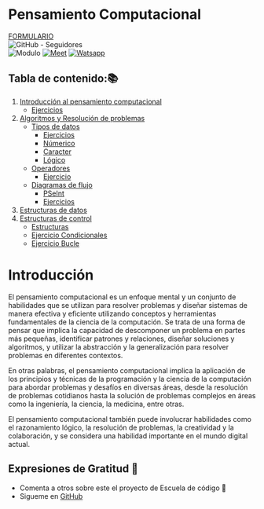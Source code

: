 # Pensamiento Computacional

<!-- _Se puede colocar [Shields](https://shields.io/)_ -->
[FORMULARIO](https://forms.gle/frqHncgBThoXTBYE9)   
![GitHub - Seguidores][a]  
![Modulo][b]
[![Meet][me]][m]
[![Watsapp][wa]][w]
## Tabla de contenido:📚
1. [Introducción al pensamiento computacional][1.p]
    - [Ejercicios][1.e]
1. [Algoritmos y Resolución de problemas][2.p]
    - [Tipos de datos][2.1]
        - [Ejercicios][2.1.e]
        - [Númerico][2.1.nu]
        - [Caracter][2.1.ca]
        - [Lógico][2.1.lo]
    - [Operadores][2.2.p]
        - [Ejercicio][2.2.e]
    - [Diagramas de flujo][2.3.p]
        - [PSeInt][2.3.ps]
        - [Ejercicios][2.3.e]
1. [Estructuras de datos][3.p]
1. [Estructuras de control][4.p]
    - [Estructuras][4.es]
    - [Ejercicio Condicionales][4.e1]
    - [Ejercicio Bucle][4.e2]


# Introducción

El pensamiento computacional es un enfoque mental y un conjunto de habilidades que se utilizan para resolver problemas y diseñar sistemas de manera efectiva y eficiente utilizando conceptos y herramientas fundamentales de la ciencia de la computación. Se trata de una forma de pensar que implica la capacidad de descomponer un problema en partes más pequeñas, identificar patrones y relaciones, diseñar soluciones y algoritmos, y utilizar la abstracción y la generalización para resolver problemas en diferentes contextos.

En otras palabras, el pensamiento computacional implica la aplicación de los principios y técnicas de la programación y la ciencia de la computación para abordar problemas y desafíos en diversas áreas, desde la resolución de problemas cotidianos hasta la solución de problemas complejos en áreas como la ingeniería, la ciencia, la medicina, entre otras.

El pensamiento computacional también puede involucrar habilidades como el razonamiento lógico, la resolución de problemas, la creatividad y la colaboración, y se considera una habilidad importante en el mundo digital actual.

## Expresiones de Gratitud 🎁
* Comenta a otros sobre este el proyecto de Escuela de código 📢
* Sigueme en [GitHub](https://github.com/Alfonso6z)

[a]: https://img.shields.io/github/followers/Alfonso6z?style=social
[b]: https://img.shields.io/badge/Alfonso6z-M%C3%B3dulo%201-purple
[me]: https://img.shields.io/badge/Link-meet-green
[wa]: https://img.shields.io/badge/Link-whatsapp-green
[m]: https://meet.google.com/rcj-ratz-fqk
[w]: https://chat.whatsapp.com/D8HWuDSUdD8A9AUQRdIQWt
[1.p]: https://www.canva.com/design/DAGEwf3kVYA/JPuWJLGk3uj0K3VRQ7hWZQ/view?utm_content=DAGEwf3kVYA&utm_campaign=designshare&utm_medium=link&utm_source=editor
[1.e]: 1_introducción_al_pensamiento_computacional/ejercicios
[2.p]: https://www.canva.com/design/DAGExFlJGqs/kyTRylmSBj0OiIM_Gw41HA/view?utm_content=DAGExFlJGqs&utm_campaign=designshare&utm_medium=link&utm_source=editor
[2.1]: 2_algoritmos_y_resolucion_de_problemas/tipos_de_datos/
[2.1.e]: 2_algoritmos_y_resolucion_de_problemas/tipos_de_datos/ejercicios.md
[2.1.nu]: 2_algoritmos_y_resolucion_de_problemas/tipos_de_datos/numerico.md
[2.1.ca]: 2_algoritmos_y_resolucion_de_problemas/tipos_de_datos/caracter.md
[2.1.lo]: 2_algoritmos_y_resolucion_de_problemas/tipos_de_datos/logico.md
[2.2.p]: https://www.canva.com/design/DAGExR95r98/BRDX4W-3RfdEHp1Aj-JlOg/view?utm_content=DAGExR95r98&utm_campaign=designshare&utm_medium=link&utm_source=editor
[2.2.e]: 2_algoritmos_y_resolucion_de_problemas/operadores/ejercicios.md
[2.3.p]: https://www.canva.com/design/DAF7qi2v3WQ/MXFTa7-bNsPGsJGc3ni4EA/view?utm_content=DAF7qi2v3WQ&utm_campaign=designshare&utm_medium=link&utm_source=editor
[2.3.ps]: 2_algoritmos_y_resolucion_de_problemas/diagramas/README.md
[2.3.e]: 2_algoritmos_y_resolucion_de_problemas/diagramas/ejercicios.md
[3.p]: https://www.canva.com/design/DAGExtxEvLc/zbCYFn4FUSvkHmq_ZJBWZQ/view?utm_content=DAGExtxEvLc&utm_campaign=designshare&utm_medium=link&utm_source=editor
[4.p]: https://www.canva.com/design/DAF7qjBcjV0/gxWHTFO0HDgeMp4aCnjEBw/view?utm_content=DAF7qjBcjV0&utm_campaign=designshare&utm_medium=link&utm_source=editor
[4.es]: 3_EstructurasDeControl/README.md
[4.e1]: 3_EstructurasDeControl/1_condicionales/README.MD
[4.e2]: 3_EstructurasDeControl/2_bucle/README.md

